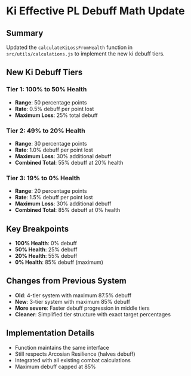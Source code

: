 # Ki Effective PL Debuff Math Update

## Summary
Updated the `calculateKiLossFromHealth` function in `src/utils/calculations.js` to implement the new ki debuff tiers.

## New Ki Debuff Tiers

### Tier 1: 100% to 50% Health
- **Range**: 50 percentage points
- **Rate**: 0.5% debuff per point lost
- **Maximum Loss**: 25% total debuff

### Tier 2: 49% to 20% Health  
- **Range**: 30 percentage points
- **Rate**: 1.0% debuff per point lost
- **Maximum Loss**: 30% additional debuff
- **Combined Total**: 55% debuff at 20% health

### Tier 3: 19% to 0% Health
- **Range**: 20 percentage points 
- **Rate**: 1.5% debuff per point lost
- **Maximum Loss**: 30% additional debuff
- **Combined Total**: 85% debuff at 0% health

## Key Breakpoints
- **100% Health**: 0% debuff
- **50% Health**: 25% debuff
- **20% Health**: 55% debuff
- **0% Health**: 85% debuff (maximum)

## Changes from Previous System
- **Old**: 4-tier system with maximum 87.5% debuff
- **New**: 3-tier system with maximum 85% debuff
- **More severe**: Faster debuff progression in middle tiers
- **Cleaner**: Simplified tier structure with exact target percentages

## Implementation Details
- Function maintains the same interface
- Still respects Arcosian Resilience (halves debuff)
- Integrated with all existing combat calculations
- Maximum debuff capped at 85%
